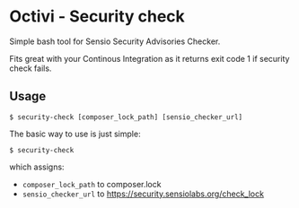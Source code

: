 Octivi - Security check
======================================

Simple bash tool for Sensio Security Advisories Checker. 

Fits great with your Continous Integration as it returns exit code 1 if security check fails.

## Usage

    $ security-check [composer_lock_path] [sensio_checker_url]
    
The basic way to use is just simple:

    $ security-check
    
which assigns:

* `composer_lock_path` to composer.lock
* `sensio_checker_url` to https://security.sensiolabs.org/check_lock